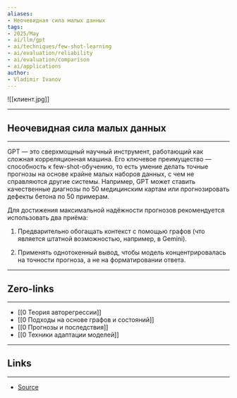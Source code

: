 ```yaml
---
aliases: 
- Неочевидная сила малых данных 
tags:
- 2025/May
- ai/llm/gpt
- ai/techniques/few-shot-learning
- ai/evaluation/reliability
- ai/evaluation/comparison
- ai/applications
author:
- Vladimir Ivanov
---
```

![[клиент.jpg]]

-----
##  Неочевидная сила малых данных 
-----
GPT — это сверхмощный научный инструмент, работающий как сложная корреляционная машина. Его ключевое преимущество — способность к few-shot-обучению, то есть умение делать точные прогнозы на основе крайне малых наборов данных, с чем не справляются другие системы. Например, GPT может ставить качественные диагнозы по 50 медицинским картам или прогнозировать дефекты бетона по 50 примерам.

Для достижения максимальной надёжности прогнозов рекомендуется использовать два приёма:

1. Предварительно обогащать контекст с помощью графов (что является штатной возможностью, например, в Gemini).
    
2. Применять однотокенный вывод, чтобы модель концентрировалась на точности прогноза, а не на форматировании ответа.

---
## Zero-links
---
- [[0 Теория авторегрессии]]
- [[0 Подходы на основе графов и состояний]]
- [[0 Прогнозы и последствия]]
- [[0 Техники адаптации моделей]]

---
## Links
---
- [Source](https://t.me/turboproject/1686)